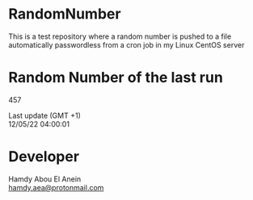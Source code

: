 # RandomNumber    
This is a test repository where a random number is pushed to a file automatically passwordless from a cron job in my Linux CentOS server    
# Random Number of the last run   
457
      
Last update (GMT +1)    
12/05/22 04:00:01
# Developer    
Hamdy Abou El Anein   
hamdy.aea@protonmail.com
